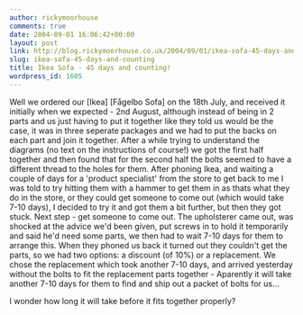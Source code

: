 ```yaml
---
author: rickymoorhouse
comments: true
date: 2004-09-01 16:06:42+00:00
layout: post
link: http://blog.rickymoorhouse.co.uk/2004/09/01/ikea-sofa-45-days-and-counting/
slug: ikea-sofa-45-days-and-counting
title: Ikea Sofa - 45 days and counting!
wordpress_id: 1605
---
```


Well we ordered our [Ikea] [Fågelbo Sofa] on the 18th July, and received it initially when we expected - 2nd August, although instead of being in 2 parts and us just having to put it together like they told us would be the case, it was in three seperate packages and we had to put the backs on each part and join it together. After a while trying to understand the diagrams (no text on the instructions of course!) we got the first half together and then found that for the second half the bolts seemed to have a different thread to the holes for them. After phoning Ikea, and waiting a couple of days for a 'product specialist' from the store to get back to me I was told to try hitting them with a hammer to get them in as thats what they do in the store, or they could get someone to come out (which would take 7-10 days), I decided to try it and got them a bit further, but then they got stuck. Next step - get someone to come out. The upholsterer came out, was shocked at the advice we'd been given, put screws in to hold it temporarily and said he'd need some parts, we then had to wait 7-10 days for them to arrange this. When they phoned us back it turned out they couldn't get the parts, so we had two options: a discount (of 10%) or a replacement. We chose the replacement which took another 7-10 days, and arrived yesterday without the bolts to fit the replacement parts together - Aparently it will take another 7-10 days for them to find and ship out a packet of bolts for us...  

I wonder how long it will take before it fits together properly?
